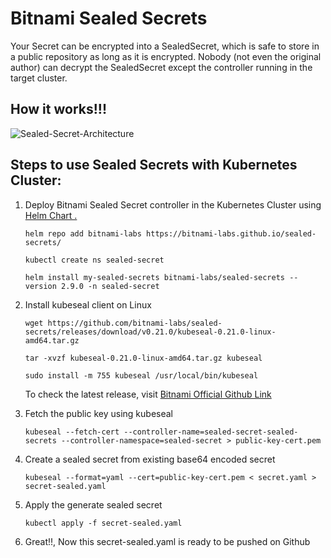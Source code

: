 # Bitnami Sealed Secrets

Your Secret can be encrypted into a SealedSecret, which is safe to store in a public repository as long as it is encrypted. Nobody (not even the original author) can decrypt the SealedSecret except the controller running in the target cluster.

## How it works!!!

![Sealed-Secret-Architecture](/images/sealed-secrets.drawio.png)

## Steps to use Sealed Secrets with Kubernetes Cluster:

1. Deploy Bitnami Sealed Secret controller in the Kubernetes Cluster using [Helm Chart .](https://artifacthub.io/packages/helm/bitnami/sealed-secrets)

   ```console
   helm repo add bitnami-labs https://bitnami-labs.github.io/sealed-secrets/

   kubectl create ns sealed-secret

   helm install my-sealed-secrets bitnami-labs/sealed-secrets --version 2.9.0 -n sealed-secret
   ```

2. Install kubeseal client on Linux

   ```console
   wget https://github.com/bitnami-labs/sealed-secrets/releases/download/v0.21.0/kubeseal-0.21.0-linux-amd64.tar.gz

   tar -xvzf kubeseal-0.21.0-linux-amd64.tar.gz kubeseal

   sudo install -m 755 kubeseal /usr/local/bin/kubeseal
   ```

   To check the latest release, visit [Bitnami Official Github Link](https://github.com/bitnami-labs/sealed-secrets/releases)

3. Fetch the public key using kubeseal
   ```console
   kubeseal --fetch-cert --controller-name=sealed-secret-sealed-secrets --controller-namespace=sealed-secret > public-key-cert.pem
   ```
4. Create a sealed secret from existing base64 encoded secret

   ```console
   kubeseal --format=yaml --cert=public-key-cert.pem < secret.yaml > secret-sealed.yaml
   ```

5. Apply the generate sealed secret

   ```console
   kubectl apply -f secret-sealed.yaml
   ```

6. Great!!, Now this secret-sealed.yaml is ready to be pushed on Github
